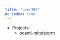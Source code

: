 ```yaml
---
title: "user300"
no_index: true
---
```


* Projects:
  * [ocaml-mindstorm](/projects/ocaml-mindstorm/)